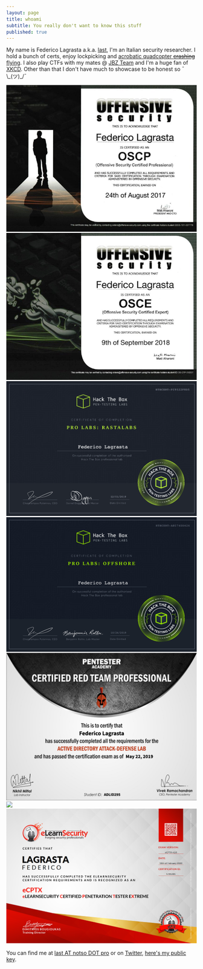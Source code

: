 ```yaml
---
layout: page
title: whoami
subtitle: You really don't want to know this stuff
published: true
---
```


 My name is Federico Lagrasta a.k.a. [last](https://twitter.com/last0x00), I'm an Italian security researcher. I hold a bunch of certs, enjoy lockpicking and [acrobatic quadcopter ~~crashing~~ flying](https://www.youtube.com/watch?v=DpP_eaYOmxg). I also play CTFs with my mates @ [JBZ Team](https://jbz.team/about/) and I'm a huge fan of [XKCD](https://xkcd.com/1243/). Other than that I don't have much to showcase to be honest so ¯ \\\_(ツ)\_/¯  

  <div class="row">
  	<div class="column">
     	<img src="/img/oscp.jpg"/>
   	</div>
  	<div class="column">
  		<img src="/img/osce.png"/>
  	</div>
  </div>

 <div class="row">
     <div class="column">
     	<img src="/img/rastalabs.png"/>
   	</div>
    	<div class="column">
     	<img src="/img/offshore.png"/>
 	</div>
 </div> 

 <div class="row">
   	<div class="column">
     	<img src="/img/crtp.png"/>
   	</div>
 	<div class="column">
     	<img src="/img/oswe.jpg"/>
 	</div>

 </div> 
 <div class="row">
     	<img src="/img/ecptx.png"/>
 </div>

 You can find me at [last AT notso DOT pro](mailto:last@notso.pro) or on [Twitter](https://twitter.com/last0x00), [here's my public key]({{site.baseurl}}/pubkey.txt).
